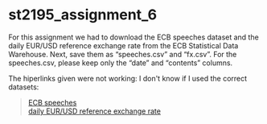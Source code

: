 # st2195_assignment_6

For this assignment we had to download the ECB speeches dataset and the daily EUR/USD reference exchange rate from the ECB Statistical Data Warehouse. Next, save them as “speeches.csv” and “fx.csv”. For the speeches.csv, please keep only the “date” and “contents” columns.

The hiperlinks given were not working: I don't know if I used the correct datasets:
> [ECB speeches](https://www.ecb.europa.eu/press/key/html/downloads.en.html)   
> [daily EUR/USD reference exchange rate](https://www.ecb.europa.eu/stats/policy_and_exchange_rates/euro_reference_exchange_rates/html/eurofxref-graph-usd.pt.html)
